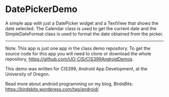 # DatePickerDemo
  A simple app with just a DatePicker widget and a TextView that shows the date selected. The Calendar class is used to get the current date and the SimpleDateFormat class is used to format the date obtained from the picker.
  
-----------------

Note: This app is just one app in the class demo repository. To get the source code for this app you will need to clone or download the whole repository, https://github.com/UO-CIS/CIS399AndroidDemos.

This demo was written for CIS399, Android App Development, at the University of Oregon.

Read more about android programming on my blog, BirdsBits: https://birdsbits.wordpress.com/tag/android/
